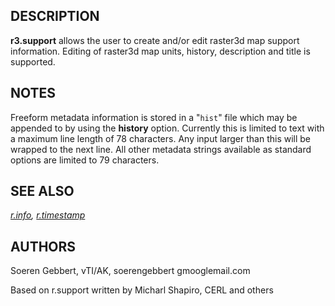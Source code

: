 
## DESCRIPTION

**r3.support** allows the user to create and/or edit raster3d map support
information. Editing of raster3d map units, history, description and title is supported.

## NOTES

Freeform metadata information is stored in a "`hist`" file which may be
appended to by using the **history** option. Currently this is limited to
text with a maximum line length of 78 characters. Any input
larger than this will be wrapped to the next line.
All other metadata strings available as standard options are limited to
79 characters.

## SEE ALSO

*[r.info](r3.info.html),
[r.timestamp](r3.timestamp.html)*

## AUTHORS

Soeren Gebbert, vTI/AK, soerengebbert gmooglemail.com

Based on r.support written by Micharl Shapiro, CERL and others
